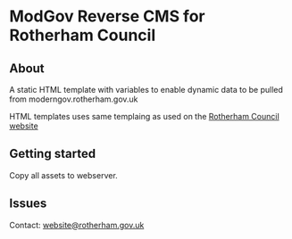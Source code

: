 # ModGov Reverse CMS for Rotherham Council

## About

A static HTML template with variables to enable dynamic data to be pulled from moderngov.rotherham.gov.uk

HTML templates uses same templaing as used on the [Rotherham Council website](https://www.rotherham.gov.uk)

## Getting started

Copy all assets to webserver.

## Issues

Contact: website@rotherham.gov.uk
